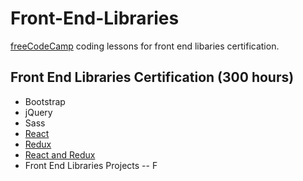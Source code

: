 # Front-End-Libraries

[freeCodeCamp](https://www.freecodecamp.org/) coding lessons for front end libaries certification.

## Front End Libraries Certification (300 hours)
- Bootstrap
- jQuery
- Sass
- [React](https://github.com/SparksCode/Front-End-Libraries/tree/master/React)
- [Redux](https://github.com/SparksCode/Front-End-Libraries/tree/master/Redux)
- [React and Redux](https://github.com/SparksCode/Front-End-Libraries/tree/master/React%20and%20Redux)
- Front End Libraries Projects
-- F
